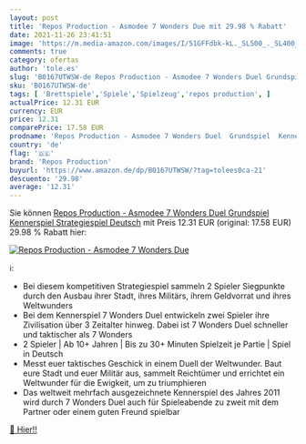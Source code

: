 ```yaml
---
layout: post
title: 'Repos Production - Asmodee 7 Wonders Due mit 29.98 % Rabatt'
date: 2021-11-26 23:41:51
image: 'https://m.media-amazon.com/images/I/51GFFdbk-kL._SL500_._SL400_.jpg'
comments: true
category: ofertas
author: 'tole.es'
slug: 'B0167UTWSW-de Repos Production - Asmodee 7 Wonders Duel Grundspiel...'
sku: 'B0167UTWSW-de'
tags: [ 'Brettspiele','Spiele','Spielzeug','repos production', ]
actualPrice: 12.31 EUR
currency: EUR
price: 12.31
comparePrice: 17.58 EUR
prodname: 'Repos Production - Asmodee 7 Wonders Duel  Grundspiel  Kennerspiel  Strategiespiel  Deutsch'
country: 'de'
flag: '🇩🇪'
brand: 'Repos Production'
buyurl: 'https://www.amazon.de/dp/B0167UTWSW/?tag=tolees0ca-21'
descuento: '29.98'
average: '12.31'
---
```


Sie können [Repos Production - Asmodee 7 Wonders Duel  Grundspiel  Kennerspiel  Strategiespiel  Deutsch](https://www.amazon.de/dp/B0167UTWSW/?tag=tolees0ca-21) mit Preis 12.31 EUR (original: 17.58 EUR) 29.98 % Rabatt hier:

[![Repos Production - Asmodee 7 Wonders Due](https://m.media-amazon.com/images/I/51GFFdbk-kL._SL500_._SL400_.jpg)](https://www.amazon.de/dp/B0167UTWSW/?tag=tolees0ca-21)

ℹ️:

- Bei diesem kompetitiven Strategiespiel sammeln 2 Spieler Siegpunkte durch den Ausbau ihrer Stadt, ihres Militärs, ihrem Geldvorrat und ihres Weltwunders
- Bei dem Kennerspiel 7 Wonders Duel entwickeln zwei Spieler ihre Zivilisation über 3 Zeitalter hinweg. Dabei ist 7 Wonders Duel schneller und taktischer als 7 Wonders
- 2 Spieler | Ab 10+ Jahren | Bis zu 30+ Minuten Spielzeit je Partie | Spiel in Deutsch
- Messt euer taktisches Geschick in einem Duell der Weltwunder. Baut eure Stadt und euer Militär aus, sammelt Reichtümer und errichtet ein Weltwunder für die Ewigkeit, um zu triumphieren
- Das weltweit mehrfach ausgezeichnete Kennerspiel des Jahres 2011 wird durch 7 Wonders Duel auch für Spieleabende zu zweit mit dem Partner oder einem guten Freund spielbar

[🛒 Hier!!](https://www.amazon.de/dp/B0167UTWSW/?tag=tolees0ca-21)
